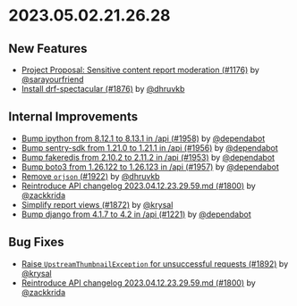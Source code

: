 # 2023.05.02.21.26.28

## New Features

- [Project Proposal: Sensitive content report moderation (#1176)](https://github.com/WordPress/openverse/pull/1176)
  by [@sarayourfriend](https://github.com/sarayourfriend)
- [Install drf-spectacular (#1876)](https://github.com/WordPress/openverse/pull/1876)
  by [@dhruvkb](https://github.com/dhruvkb)

## Internal Improvements

- [Bump ipython from 8.12.1 to 8.13.1 in /api (#1958)](https://github.com/WordPress/openverse/pull/1958)
  by [@dependabot](https://github.com/dependabot)
- [Bump sentry-sdk from 1.21.0 to 1.21.1 in /api (#1956)](https://github.com/WordPress/openverse/pull/1956)
  by [@dependabot](https://github.com/dependabot)
- [Bump fakeredis from 2.10.2 to 2.11.2 in /api (#1953)](https://github.com/WordPress/openverse/pull/1953)
  by [@dependabot](https://github.com/dependabot)
- [Bump boto3 from 1.26.122 to 1.26.123 in /api (#1957)](https://github.com/WordPress/openverse/pull/1957)
  by [@dependabot](https://github.com/dependabot)
- [Remove `orjson` (#1922)](https://github.com/WordPress/openverse/pull/1922) by
  [@dhruvkb](https://github.com/dhruvkb)
- [Reintroduce API changelog 2023.04.12.23.29.59.md (#1800)](https://github.com/WordPress/openverse/pull/1800)
  by [@zackkrida](https://github.com/zackkrida)
- [Simplify report views (#1872)](https://github.com/WordPress/openverse/pull/1872)
  by [@krysal](https://github.com/krysal)
- [Bump django from 4.1.7 to 4.2 in /api (#1221)](https://github.com/WordPress/openverse/pull/1221)
  by [@dependabot](https://github.com/dependabot)

## Bug Fixes

- [Raise `UpstreamThumbnailException` for unsuccessful requests (#1892)](https://github.com/WordPress/openverse/pull/1892)
  by [@krysal](https://github.com/krysal)
- [Reintroduce API changelog 2023.04.12.23.29.59.md (#1800)](https://github.com/WordPress/openverse/pull/1800)
  by [@zackkrida](https://github.com/zackkrida)
